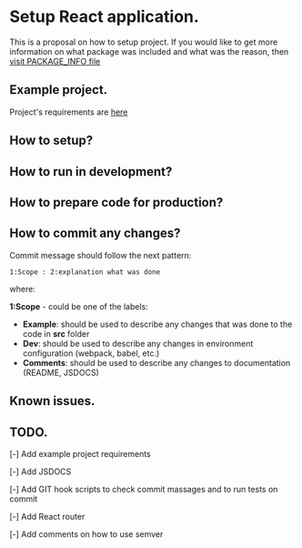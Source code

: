 # Setup React application.

This is a proposal on how to setup project.
If you would like to get more information on what package was included and what was the reason, then [visit PACKAGE_INFO file](PACKAGE_INFO.md)

## Example project.

Project's requirements are [here](PROJECT_REQUIREMENTS.md)

## How to setup?

## How to run in development?

## How to prepare code for production?

## How to commit any changes?

Commit message should follow the next pattern:

    1:Scope : 2:explanation what was done

where:

**1:Scope** - could be one of the labels:

  - **Example**: should be used to describe any changes that was done to the code in **src** folder
  - **Dev**: should be used to describe any changes in environment configuration (webpack, babel, etc.)
  - **Comments**: should be used to describe any changes to documentation (README, JSDOCS)

## Known issues.

## TODO.

[-] Add example project requirements

[-] Add JSDOCS

[-] Add GIT hook scripts to check commit massages and to run tests on commit

[-] Add React router

[-] Add comments on how to use semver